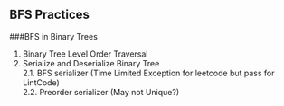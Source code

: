 ## BFS Practices

###BFS in Binary Trees

1. Binary Tree Level Order Traversal
2. Serialize and Deserialize Binary Tree <br>
2.1. BFS serializer (Time Limited Exception for leetcode but pass for LintCode) <br>
2.2. Preorder serializer (May not Unique?)